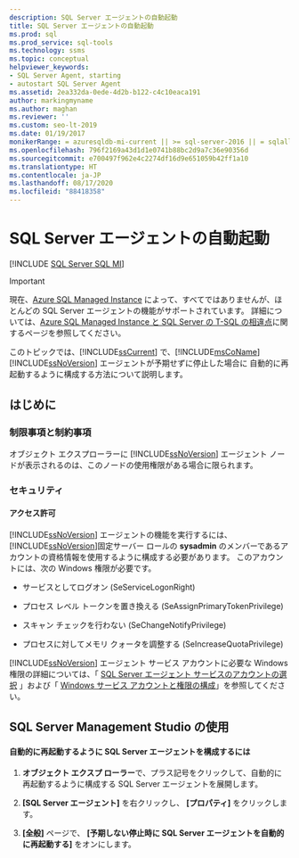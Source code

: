 ```yaml
---
description: SQL Server エージェントの自動起動
title: SQL Server エージェントの自動起動
ms.prod: sql
ms.prod_service: sql-tools
ms.technology: ssms
ms.topic: conceptual
helpviewer_keywords:
- SQL Server Agent, starting
- autostart SQL Server Agent
ms.assetid: 2ea332da-0ede-4d2b-b122-c4c10eaca191
author: markingmyname
ms.author: maghan
ms.reviewer: ''
ms.custom: seo-lt-2019
ms.date: 01/19/2017
monikerRange: = azuresqldb-mi-current || >= sql-server-2016 || = sqlallproducts-allversions
ms.openlocfilehash: 796f2169a43d1d1e0741b88bc2d9a7c36e90356d
ms.sourcegitcommit: e700497f962e4c2274df16d9e651059b42ff1a10
ms.translationtype: HT
ms.contentlocale: ja-JP
ms.lasthandoff: 08/17/2020
ms.locfileid: "88418358"
---
```

# <a name="autostart-sql-server-agent"></a>SQL Server エージェントの自動起動

[!INCLUDE [SQL Server SQL MI](../../includes/applies-to-version/sql-asdbmi.md)]

> [!IMPORTANT]  
> 現在、[Azure SQL Managed Instance](https://docs.microsoft.com/azure/sql-database/sql-database-managed-instance) によって、すべてではありませんが、ほとんどの SQL Server エージェントの機能がサポートされています。 詳細については、[Azure SQL Managed Instance と SQL Server の T-SQL の相違点](https://docs.microsoft.com/azure/sql-database/sql-database-managed-instance-transact-sql-information#sql-server-agent)に関するページを参照してください。

このトピックでは、[!INCLUDE[ssCurrent](../../includes/sscurrent-md.md)] で、[!INCLUDE[msCoName](../../includes/msconame_md.md)] [!INCLUDE[ssNoVersion](../../includes/ssnoversion-md.md)] エージェントが予期せずに停止した場合に 自動的に再起動するように構成する方法について説明します。  
  
## <a name="before-you-begin"></a><a name="BeforeYouBegin"></a>はじめに  
  
### <a name="limitations-and-restrictions"></a><a name="Restrictions"></a>制限事項と制約事項  
オブジェクト エクスプローラーに [!INCLUDE[ssNoVersion](../../includes/ssnoversion-md.md)] エージェント ノードが表示されるのは、このノードの使用権限がある場合に限られます。  
  
### <a name="security"></a><a name="Security"></a>セキュリティ  
  
#### <a name="permissions"></a><a name="Permissions"></a>アクセス許可  
[!INCLUDE[ssNoVersion](../../includes/ssnoversion-md.md)] エージェントの機能を実行するには、 [!INCLUDE[ssNoVersion](../../includes/ssnoversion-md.md)]固定サーバー ロールの **sysadmin** のメンバーであるアカウントの資格情報を使用するように構成する必要があります。 このアカウントには、次の Windows 権限が必要です。  
  
-   サービスとしてログオン (SeServiceLogonRight)  
  
-   プロセス レベル トークンを置き換える (SeAssignPrimaryTokenPrivilege)  
  
-   スキャン チェックを行わない (SeChangeNotifyPrivilege)  
  
-   プロセスに対してメモリ クォータを調整する (SeIncreaseQuotaPrivilege)  
  
[!INCLUDE[ssNoVersion](../../includes/ssnoversion-md.md)] エージェント サービス アカウントに必要な Windows 権限の詳細については、「 [SQL Server エージェント サービスのアカウントの選択](../../ssms/agent/select-an-account-for-the-sql-server-agent-service.md) 」および「 [Windows サービス アカウントと権限の構成](../../database-engine/configure-windows/configure-windows-service-accounts-and-permissions.md)」を参照してください。  
  
## <a name="using-sql-server-management-studio"></a><a name="SSMSProcedure"></a>SQL Server Management Studio の使用  
  
#### <a name="to-configure-sql-server-agent-to-automatically-restart"></a>自動的に再起動するように SQL Server エージェントを構成するには  
  
1.  **オブジェクト エクスプ ローラー**で、プラス記号をクリックして、自動的に再起動するように構成する SQL Server エージェントを展開します。  
  
2.  **[SQL Server エージェント]** を右クリックし、 **[プロパティ]** をクリックします。  
  
3.  **[全般]** ページで、 **[予期しない停止時に SQL Server エージェントを自動的に再起動する]** をオンにします。  
  
